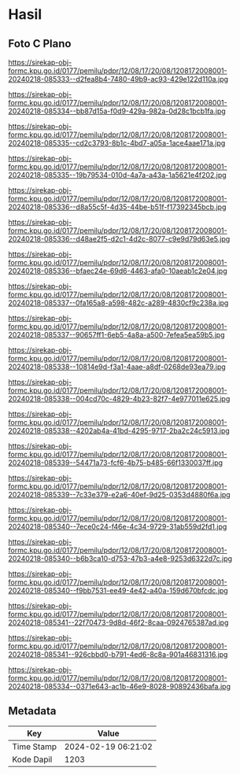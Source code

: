 # Hasil

## Foto C Plano

https://sirekap-obj-formc.kpu.go.id/0177/pemilu/pdpr/12/08/17/20/08/1208172008001-20240218-085333--d2fea8b4-7480-49b9-ac93-429e122d110a.jpg

https://sirekap-obj-formc.kpu.go.id/0177/pemilu/pdpr/12/08/17/20/08/1208172008001-20240218-085334--bb87d15a-f0d9-429a-982a-0d28c1bcb1fa.jpg

https://sirekap-obj-formc.kpu.go.id/0177/pemilu/pdpr/12/08/17/20/08/1208172008001-20240218-085335--cd2c3793-8b1c-4bd7-a05a-1ace4aae171a.jpg

https://sirekap-obj-formc.kpu.go.id/0177/pemilu/pdpr/12/08/17/20/08/1208172008001-20240218-085335--19b79534-010d-4a7a-a43a-1a5621e4f202.jpg

https://sirekap-obj-formc.kpu.go.id/0177/pemilu/pdpr/12/08/17/20/08/1208172008001-20240218-085336--d8a55c5f-4d35-44be-b51f-f17392345bcb.jpg

https://sirekap-obj-formc.kpu.go.id/0177/pemilu/pdpr/12/08/17/20/08/1208172008001-20240218-085336--d48ae2f5-d2c1-4d2c-8077-c9e9d79d63e5.jpg

https://sirekap-obj-formc.kpu.go.id/0177/pemilu/pdpr/12/08/17/20/08/1208172008001-20240218-085336--bfaec24e-69d6-4463-afa0-10aeab1c2e04.jpg

https://sirekap-obj-formc.kpu.go.id/0177/pemilu/pdpr/12/08/17/20/08/1208172008001-20240218-085337--0fa165a8-a598-482c-a289-4830cf9c238a.jpg

https://sirekap-obj-formc.kpu.go.id/0177/pemilu/pdpr/12/08/17/20/08/1208172008001-20240218-085337--90657ff1-6eb5-4a8a-a500-7efea5ea59b5.jpg

https://sirekap-obj-formc.kpu.go.id/0177/pemilu/pdpr/12/08/17/20/08/1208172008001-20240218-085338--10814e9d-f3a1-4aae-a8df-0268de93ea79.jpg

https://sirekap-obj-formc.kpu.go.id/0177/pemilu/pdpr/12/08/17/20/08/1208172008001-20240218-085338--004cd70c-4829-4b23-82f7-4e977011e625.jpg

https://sirekap-obj-formc.kpu.go.id/0177/pemilu/pdpr/12/08/17/20/08/1208172008001-20240218-085338--4202ab4a-41bd-4295-9717-2ba2c24c5913.jpg

https://sirekap-obj-formc.kpu.go.id/0177/pemilu/pdpr/12/08/17/20/08/1208172008001-20240218-085339--54471a73-fcf6-4b75-b485-66f1330037ff.jpg

https://sirekap-obj-formc.kpu.go.id/0177/pemilu/pdpr/12/08/17/20/08/1208172008001-20240218-085339--7c33e379-e2a6-40ef-9d25-0353d4880f6a.jpg

https://sirekap-obj-formc.kpu.go.id/0177/pemilu/pdpr/12/08/17/20/08/1208172008001-20240218-085340--7ece0c24-f46e-4c34-9729-31ab559d2fd1.jpg

https://sirekap-obj-formc.kpu.go.id/0177/pemilu/pdpr/12/08/17/20/08/1208172008001-20240218-085340--b6b3ca10-d753-47b3-a4e8-9253d6322d7c.jpg

https://sirekap-obj-formc.kpu.go.id/0177/pemilu/pdpr/12/08/17/20/08/1208172008001-20240218-085340--f9bb7531-ee49-4e42-a40a-159d670bfcdc.jpg

https://sirekap-obj-formc.kpu.go.id/0177/pemilu/pdpr/12/08/17/20/08/1208172008001-20240218-085341--22f70473-9d8d-46f2-8caa-0924765387ad.jpg

https://sirekap-obj-formc.kpu.go.id/0177/pemilu/pdpr/12/08/17/20/08/1208172008001-20240218-085341--926cbbd0-b791-4ed6-8c8a-901a46831316.jpg

https://sirekap-obj-formc.kpu.go.id/0177/pemilu/pdpr/12/08/17/20/08/1208172008001-20240218-085334--0371e643-ac1b-46e9-8028-90892436bafa.jpg


## Metadata

| Key        | Value               |
| ---------- | ------------------- |
| Time Stamp | 2024-02-19 06:21:02 |
| Kode Dapil | 1203                |



